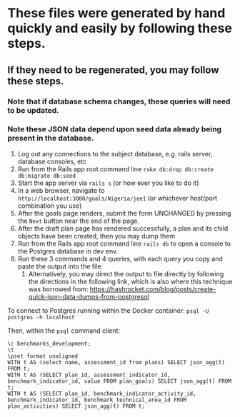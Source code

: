 # These files were generated by hand quickly and easily by following these steps.

## If they need to be regenerated, you may follow these steps.
### Note that if database schema changes, these queries will need to be updated.
### Note these JSON data depend upon seed data already being present in the database.

1. Log out any connections to the subject database, e.g. rails server, database consoles, etc 
1. Run from the Rails app root command line `rake db:drop db:create db:migrate db:seed`
1. Start the app server via `rails s` (or how ever you like to do it)
1. In a web browser, navigate to `http://localhost:3000/goals/Nigeria/jee1` (or whichever host/port combination you use)
1. After the goals page renders, submit the form UNCHANGED by pressing the `Next` button near the end of the page.
1. After the draft plan page has rendered successfully, a plan and its child objects have been created, then you may dump them
1. Run from the Rails app root command line `rails db` to open a console to the Postgres database in dev env.  
1. Run these 3 commands and 4 queries, with each query you copy and paste the output into the file:
   1. Alternatively, you may direct the output to file directly by following the 
directions in the following link, which is also where this technique was borrowed from:
https://hashrocket.com/blog/posts/create-quick-json-data-dumps-from-postgresql

To connect to Postgres running within the Docker container:
`psql -U postgres -h localhost`

Then, within the `psql` command client:
```                                                           
\c benchmarks_development;
\t
\pset format unaligned
WITH t AS (select name, assessment_id from plans) SELECT json_agg(t) FROM t;
WITH t AS (SELECT plan_id, assessment_indicator_id, benchmark_indicator_id, value FROM plan_goals) SELECT json_agg(t) FROM t;
WITH t AS (SELECT plan_id, benchmark_indicator_activity_id, benchmark_indicator_id, benchmark_technical_area_id FROM plan_activities) SELECT json_agg(t) FROM t;
```
